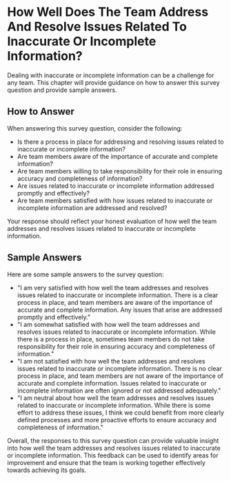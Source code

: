 How Well Does The Team Address And Resolve Issues Related To Inaccurate Or Incomplete Information?
=========================================================================================================================

Dealing with inaccurate or incomplete information can be a challenge for any team. This chapter will provide guidance on how to answer this survey question and provide sample answers.

How to Answer
-------------

When answering this survey question, consider the following:

* Is there a process in place for addressing and resolving issues related to inaccurate or incomplete information?
* Are team members aware of the importance of accurate and complete information?
* Are team members willing to take responsibility for their role in ensuring accuracy and completeness of information?
* Are issues related to inaccurate or incomplete information addressed promptly and effectively?
* Are team members satisfied with how issues related to inaccurate or incomplete information are addressed and resolved?

Your response should reflect your honest evaluation of how well the team addresses and resolves issues related to inaccurate or incomplete information.

Sample Answers
--------------

Here are some sample answers to the survey question:

* "I am very satisfied with how well the team addresses and resolves issues related to inaccurate or incomplete information. There is a clear process in place, and team members are aware of the importance of accurate and complete information. Any issues that arise are addressed promptly and effectively."
* "I am somewhat satisfied with how well the team addresses and resolves issues related to inaccurate or incomplete information. While there is a process in place, sometimes team members do not take responsibility for their role in ensuring accuracy and completeness of information."
* "I am not satisfied with how well the team addresses and resolves issues related to inaccurate or incomplete information. There is no clear process in place, and team members are not aware of the importance of accurate and complete information. Issues related to inaccurate or incomplete information are often ignored or not addressed adequately."
* "I am neutral about how well the team addresses and resolves issues related to inaccurate or incomplete information. While there is some effort to address these issues, I think we could benefit from more clearly defined processes and more proactive efforts to ensure accuracy and completeness of information."

Overall, the responses to this survey question can provide valuable insight into how well the team addresses and resolves issues related to inaccurate or incomplete information. This feedback can be used to identify areas for improvement and ensure that the team is working together effectively towards achieving its goals.

